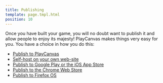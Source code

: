 ```yaml
---
title: Publishing
template: page.tmpl.html
position: 10
---
```


Once you have built your game, you will no doubt want to publish it and allow people to enjoy its majesty! PlayCanvas makes things very easy for you. You have a choice in how you do this:

* [Publish to PlayCanvas][1]
* [Self-host on your own web-site][2]
* [Publish to Google Play or the iOS App Store][3]
* [Publish to the Chrome Web Store][4]
* [Publish to Firefox OS][5]

[1]: /user-manual/publishing/playcanvas
[2]: /user-manual/publishing/self-hosting
[3]: /user-manual/publishing/native-app-stores
[4]: /user-manual/publishing/chromewebstore
[5]: /user-manual/publishing/firefoxos
